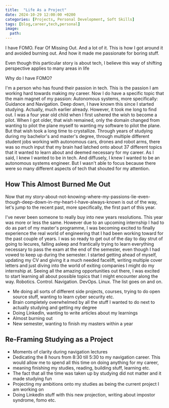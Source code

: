 ```yaml
---
title:  "Life As a Project"
date: 2024-10-29 12:00:00 +0200
categories: [Projects, Personal Development, Soft Skills]
tags: [blog,career,tech,personal]
image:
  path: 
---
```


I have FOMO. Fear Of Missing Out. And a lot of it. This is how I got around it and avoided burning out. And how it made me passionate for boring stuff.

Even though this particular story is about tech, I believe this way of shifting perspective applies to many areas in life

Why do I have FOMO?

I'm a person who has found their passion in tech. This is the passion I am working hard towards making my career. 
Now I do have a specific topic that the main magnet of my passion: Autonomous systems, more specifically: Guidance and Navigation. Deep down, I have known this
since I started studying. Actually, much earlier already. However, it took me long to find out. I was a four year old child when I first ushered the wish to become a pilot. 
When I got older, that wish remained, only the domain changed from wanting to pilot the plane myself to wanting my software to pilot the plane. But that wish
took a long time to crystallize. Through years of studying during my bachelor's and master's degree, through multiple different student jobs working with autonomous
cars, drones and robot arms, there was so much input that my brain had latched onto about 37 different topics that it wanted to learn about and deemed necessary 
for my career. As I said, I knew I wanted to be in tech. And diffusely, I knew I wanted to be an autonomous systems engineer. But I wasn't able to focus because 
there were so many different aspects of tech that shouted for my attention. 

## How This Almost Burned Me Out

Now that my story-about-not-knowing-where-my-passions-lie-even-though-deep-down-in-my-heart-I-have-always-known is out of the way, let's jump to the recent past, more 
specifically, the first part of this year. 

I've never been someone to really buy into new years resolutions. This year was more or less the same. However due to an upcoming internship I had to do as 
part of my master's programme, I was becoming excited to finally experience the real world of engineering that I had been working toward for the past couple
of years. I was so ready to get out of the day to day strut of going to lecures, falling asleep and frantically trying to learn everything necessary to pass 
the exam at the end of the semester, even though I had vowed to keep up during the semester. I started getting ahead of myself, updating my CV and giving it a much
needed facelift, writing multiple cover letters and just diving into the world of exiting companies I might do my internship at. Seeing all the amazing opportunities
out there, I was excited to start learning all about possible topics that I might encounter along the way. Robotics. Control. Navigation. DevOps. Linux. The list goes on and on.


+ Me doing all sorts of different side projects, courses, trying to do open source stuff, wanting to learn cyber security etc. 
+ Brain completely overwhelmed by all the stuff I wanted to do next to actually studying and getting my degree
+ Doing LinkedIn, wanting to write articles about my learnings
+ Almost burning out
+ New semester, wanting to finish my masters within a year

## Re-Framing Studying as a Project

+ Moments of clarity during navigation lectures
+ Dedicating the 8 hours from 8:30 till 5:30 to my navigation career. This would allow me to spend all this time on doing anything for my career, 
+ meaning finishing my studies, reading, building stuff, learning etc.
+ The fact that all the time was taken up by studying did not matter and it made studying fun
+ Projecting my ambitions onto my studies as being the current project I am working on
+ Doing LinkedIn stuff with this new projection, writing about impostor syndrome, fomo etc. 